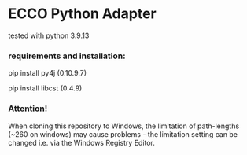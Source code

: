 
# ECCO Python Adapter

tested with python 3.9.13

### requirements and installation:

pip install py4j (0.10.9.7)

pip install libcst (0.4.9)

### Attention!
When cloning this repository to Windows, the limitation of path-lengths (~260 on windows) may cause problems - the limitation setting can be changed i.e. via the Windows Registry Editor. 
